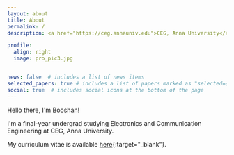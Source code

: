 ```yaml
---
layout: about
title: About
permalink: /
description: <a href="https://ceg.annauniv.edu">CEG, Anna University</a>

profile:
  align: right
  image: pro_pic3.jpg


news: false  # includes a list of news items
selected_papers: true # includes a list of papers marked as "selected={true}"
social: true  # includes social icons at the bottom of the page
---
```


Hello there, I'm Booshan! 

I'm a final-year undergrad studying Electronics and Communication Engineering at CEG, Anna University.

My curriculum vitae is available [here](https://sribooshan.github.io/assets/pdf/example_pdf.pdf){:target="\_blank"}.


